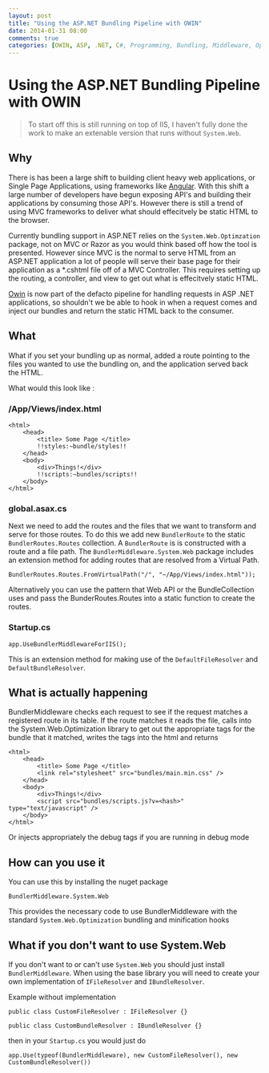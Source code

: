 ```yaml
---
layout: post
title: "Using the ASP.NET Bundling Pipeline with OWIN"
date: 2014-01-31 08:00
comments: true
categories: [OWIN, ASP, .NET, C#, Programming, Bundling, Middleware, Optimization, Single Page Applications, SPA, Angular]
---
```


# Using the ASP.NET Bundling Pipeline with OWIN

> To start off this is still running on top of IIS, I haven't fully done the work to make an extenable version that runs without `System.Web`.

## Why

There is has been a large shift to building client heavy web applications, or Single Page Applications, using frameworks like [Angular](angularjs.org). With this shift a large number of developers have begun exposing API's and building their applications by consuming those API's. However there is still a trend of using MVC frameworks to deliver what should effecitvely be static HTML to the browser.

Currently bundling support in ASP.NET relies on the `System.Web.Optimzation` package, not on MVC or Razor as you would think based off how the tool is presented. However since MVC is the normal to serve HTML from an ASP.NET application a lot of people will serve their base page for their application as a *.cshtml file off of a MVC Controller. This requires setting up the routing, a controller, and view to get out what is effecitvely static HTML.

[Owin](http://owin.org) is now part of the defacto pipeline for handling requests in ASP .NET applications, so shouldn't we be able to hook in when a request comes and inject our bundles and return the static HTML back to the consumer.

## What

What if you set your bundling up as normal, added a route pointing to the files you wanted to use the bundling on, and the application served back the HTML.

What would this look like :

### /App/Views/index.html

	<html>
		<head>
			<title> Some Page </title>
			!!styles:~bundle/styles!!
		</head>
		<body>
			<div>Things!</div>
			!!scripts:~bundles/scripts!!
		</body>
	</html>
	
### global.asax.cs

Next we need to add the routes and the files that we want to transform and serve for those routes. To do this we add new `BundlerRoute` to the static `BundlerRoutes.Routes` collection. A `BundlerRoute` is is constructed with a route and a file path. The `BundlerMiddleware.System.Web` package includes an extension method for adding routes that are resolved from a Virtual Path. 

	BundlerRoutes.Routes.FromVirtualPath("/", "~/App/Views/index.html"));
	
Alternatively you can use the pattern that Web API or the BundleCollection uses and pass the BunderRoutes.Routes into a static function to create the routes.
	
### Startup.cs

	app.UseBundlerMiddlewareForIIS();
	
This is an extension method for making use of the `DefaultFileResolver` and `DefaultBundleResolver`.
	
## What is actually happening

BundlerMiddleware checks each request to see if the request matches a registered route in its table. If the route matches it reads the file, calls into the System.Web.Optimization library to get out the appropriate tags for the bundle that it matched, writes the tags into the html and returns
	
	<html>
		<head>
			<title> Some Page </title>
			<link rel="stylesheet" src="bundles/main.min.css" />
		</head>
		<body>
			<div>Things!</div>
			<script src="bundles/scripts.js?v=<hash>" type="text/javascript" />
		</body>
	</html>

Or injects appropriately the debug tags if you are running in debug mode

## How can you use it

You can use this by installing the nuget package

	BundlerMiddleware.System.Web

This provides the necessary code to use BundlerMiddleware with the standard `System.Web.Optimization` bundling and minification hooks

## What if you don't want to use System.Web

If you don't want to or can't use `System.Web` you should just install `BundlerMiddleware`. When using the base library you will need to create your own implementation of `IFileResolver` and `IBundleResolver`.

Example without implementation

	public class CustomFileResolver : IFileResolver {}
	
	public class CustomBundleResolver : IBundleResolver {} 

then in your `Startup.cs` you would just do

	app.Use(typeof(BundlerMiddleware), new CustomFileResolver(), new CustomBundleResolver())
	


